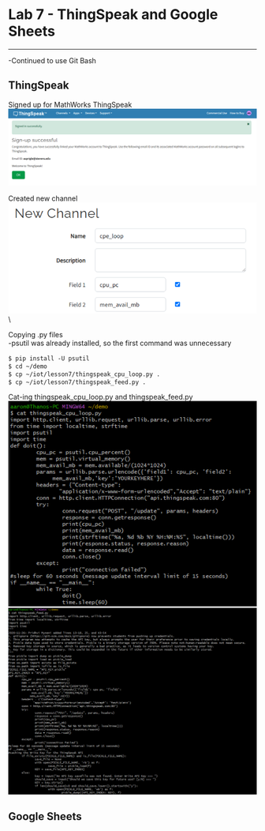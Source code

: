 # Lab 7 - ThingSpeak and Google Sheets
---

-Continued to use Git Bash

## ThingSpeak

Signed up for MathWorks ThingSpeak\
![tsup](SourceFolder/tssup.png)

Created new channel\
![nc](SourceFolder/newchannel.png)\

Copying .py files\
-psutil was already installed, so the first command was unnecessary
```
$ pip install -U psutil
$ cd ~/demo
$ cp ~/iot/lesson7/thingspeak_cpu_loop.py .
$ cp ~/iot/lesson7/thingspeak_feed.py .
```

Cat-ing thingspeak_cpu_loop.py and thingspeak_feed.py\
![tsclpy](SourceFolder/tsclpy.png)\
![tsfpy](SourceFolder/tsfpy.png)



## Google Sheets
